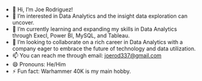 - 👋 Hi, I’m Joe Rodriguez!
- 👀 I’m interested in Data Analytics and the insight data exploration can uncover.
- 🌱 I’m currently learning and expanding my skills in Data Analytics through Execl, Power BI, MySQL, and Tableau.
- 💞️ I’m looking to collaborate on a rich career in Data Analytics with a company eager to embrace the future of technology and data utilization.
- 📫 You can reach me through email: joerod337@gmail.com 
- 😄 Pronouns: He/Him 
- ⚡ Fun fact: Warhammer 40K is my main hobby.

<!---
JoeRod337/JoeRod337 is a ✨ special ✨ repository because its `README.md` (this file) appears on your GitHub profile.
You can click the Preview link to take a look at your changes.
--->
